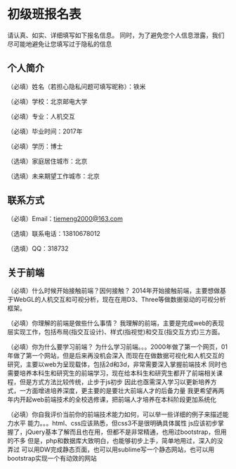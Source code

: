 # 初级班报名表

请认真、如实、详细填写如下报名信息。
同时，为了避免您个人信息泄露，我们尽可能地避免让您填写过于隐私的信息

## 个人简介

（必填）姓名（若担心隐私问题可填写昵称）：铁米

（必填）学校：北京邮电大学

（必填）专业：人机交互

（必填）毕业时间：2017年

（必填）学历：博士

（选填）家庭居住城市：北京

（选填）未来期望工作城市：北京

## 联系方式

（必填）Email：tiemeng2000@163.com

（选填）联系电话：13810678012

（选填）QQ：318732

## 关于前端

（必填）什么时候开始接触前端？因何接触？
      2014年开始接触前端，主要想做基于WebGL的人机交互和可视分析，现在在用D3、Three等做数据驱动的可视分析框架。
      
（必填）你理解的前端是做些什么事情？
      我理解的前端，主要是完成web的表现层实现工作，包括布局(指交互设计)、样式(指视觉)和交互(指交互方式)三方面。
      
（必填）你为什么要学习前端？
      为什么学习前端。。。2000年做了第一个网页，01年做了第一个网站，但是后来再没机会深入
      而现在在做数据可视化和人机交互的研究，主要以web为呈现载体，包括2d和3d，非常需要深入掌握前端技术
      同时也需要培养本科生和研究生的前端学习，现在给本科生和研究生都开了前端相关课程，但是方式方法比较传统，止步于js初步
      因此也亟需深入学习以更新培养方式，一方面增进培养深度，更主要的是要壮大前端人才的后备力量
      我更希望再两年内开起web前端技术的全校选修课，把前端人才培养在本科阶段更加系统化
      
（必填）你自我评价当前你的前端技术能力如何，可以举一些详细的例子来描述能力水平
      能力。。。html、css应该熟悉，但css3不是很明确具体属性
      js应该初步掌握了，jQuery基本了解而且也在用，但都不是非常精通，也用过bootstrap，但用的不多
      但是，php和数据库大致明白，也能够初步上手，简单地用过，深入的没弄过
      可以用DW完成静态页面，也可以用sublime写一个静态网站，也可以用bootstrap实现一个有动效的网站
